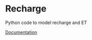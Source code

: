 # Recharge
Python code to model recharge and ET


[Documentation](http://recharge.readthedocs.io/en/latest/)